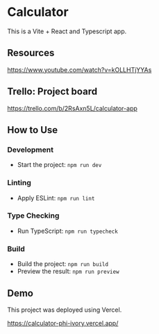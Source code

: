 # Calculator

This is a Vite + React and Typescript app.

## Resources

https://www.youtube.com/watch?v=kOLLHTjYYAs

## Trello: Project board

https://trello.com/b/2RsAxn5L/calculator-app

## How to Use

### Development

- Start the project: `npm run dev`

### Linting

- Apply ESLint: `npm run lint`

### Type Checking

- Run TypeScript: `npm run typecheck`

### Build

- Build the project: `npm run build`
- Preview the result: `npm run preview`

## Demo

This project was deployed using Vercel.

https://calculator-phi-ivory.vercel.app/
